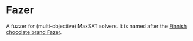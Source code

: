 # Fazer

A fuzzer for (multi-objective) MaxSAT solvers.
It is named after the [Finnish chocolate brand Fazer](https://en.wikipedia.org/wiki/Fazer).